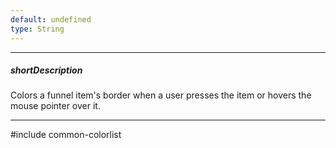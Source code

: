 ```yaml
---
default: undefined
type: String
---
```

---
##### shortDescription
Colors a funnel item's border when a user presses the item or hovers the mouse pointer over it.

---
#include common-colorlist
